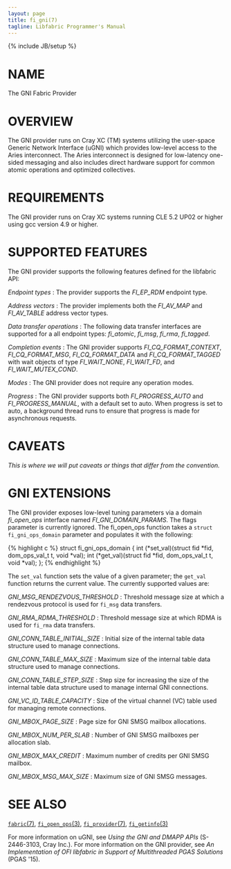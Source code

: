 ```yaml
---
layout: page
title: fi_gni(7)
tagline: Libfabric Programmer's Manual
---
```

{% include JB/setup %}

# NAME

The GNI Fabric Provider

# OVERVIEW

The GNI provider runs on Cray XC (TM) systems utilizing the user-space
Generic Network Interface (uGNI) which provides low-level access to
the Aries interconnect.  The Aries interconnect is designed for
low-latency one-sided messaging and also includes direct hardware
support for common atomic operations and optimized collectives.

# REQUIREMENTS

The GNI provider runs on Cray XC systems running CLE 5.2 UP02 or higher
using gcc version 4.9 or higher.

# SUPPORTED FEATURES

The GNI provider supports the following features defined for the
libfabric API:

*Endpoint types*
: The provider supports the *FI_EP_RDM* endpoint type.

*Address vectors*
: The provider implements both the *FI_AV_MAP* and *FI_AV_TABLE*
  address vector types.

*Data transfer operations*
: The following data transfer interfaces are supported for a all
  endpoint types: *fi_atomic*, *fi_msg*, *fi_rma*, *fi_tagged*.

*Completion events*
: The GNI provider supports *FI_CQ_FORMAT_CONTEXT*, *FI_CQ_FORMAT_MSG*,
  *FI_CQ_FORMAT_DATA* and *FI_CQ_FORMAT_TAGGED* with wait objects of type
  *FI_WAIT_NONE*, *FI_WAIT_FD*, and *FI_WAIT_MUTEX_COND*.

*Modes*
: The GNI provider does not require any operation modes.

*Progress*
: The GNI provider supports both *FI_PROGRESS_AUTO* and
  *FI_PROGRESS_MANUAL*, with a default set to auto.  When progress is
  set to auto, a background thread runs to ensure that progress is
  made for asynchronous requests.

# CAVEATS

*This is where we will put caveats or things that differ from the convention.*

# GNI EXTENSIONS

The GNI provider exposes low-level tuning parameters via a domain
*fi_open_ops* interface named *FI_GNI_DOMAIN_PARAMS*.  The flags
parameter is currently ignored.  The fi_open_ops function takes a
`struct fi_gni_ops_domain` parameter and populates it with the
following:

{% highlight c %}
struct fi_gni_ops_domain {
	int (*set_val)(struct fid *fid, dom_ops_val_t t, void *val);
	int (*get_val)(struct fid *fid, dom_ops_val_t t, void *val);
};
{% endhighlight %}

The `set_val` function sets the value of a given parameter; the
`get_val` function returns the current value.  The currently supported
values are:

*GNI_MSG_RENDEZVOUS_THRESHOLD*
: Threshold message size at which a rendezvous protocol is used for
  `fi_msg` data transfers.

*GNI_RMA_RDMA_THRESHOLD*
: Threshold message size at which RDMA is used for `fi_rma` data
  transfers.

*GNI_CONN_TABLE_INITIAL_SIZE*
: Initial size of the internal table data structure used to manage
  connections.

*GNI_CONN_TABLE_MAX_SIZE*
: Maximum size of the internal table data structure used to manage
  connections.

*GNI_CONN_TABLE_STEP_SIZE*
: Step size for increasing the size of the internal table data
  structure used to manage internal  GNI connections.

*GNI_VC_ID_TABLE_CAPACITY*
: Size of the virtual channel (VC) table used for managing remote
  connections.

*GNI_MBOX_PAGE_SIZE*
: Page size for GNI SMSG mailbox allocations.

*GNI_MBOX_NUM_PER_SLAB*
: Number of GNI SMSG mailboxes per allocation slab.

*GNI_MBOX_MAX_CREDIT*
: Maximum number of credits per GNI SMSG mailbox.

*GNI_MBOX_MSG_MAX_SIZE*
:  Maximum size of GNI SMSG messages.

# SEE ALSO

[`fabric`(7)](fabric.7.html),
[`fi_open_ops`(3)](fi_open_ops.3.html),
[`fi_provider`(7)](fi_provider.7.html),
[`fi_getinfo`(3)](fi_getinfo.3.html)

For more information on uGNI, see *Using the GNI and DMAPP APIs*
(S-2446-3103, Cray Inc.).  For more information on the GNI provider,
see *An Implementation of OFI libfabric in Support of Multithreaded
PGAS Solutions* (PGAS '15).

